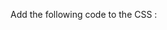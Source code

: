 Add the following code to the CSS :



<link rel="apple-touch-icon" sizes="180x180" href="https://orleans.bde.studisys.net/assets/img/favicon/black/apple-touch-icon.png">
<link rel="icon" type="image/png" sizes="32x32" href="https://orleans.bde.studisys.net/assets/img/favicon/black/favicon-32x32.png">
<link rel="icon" type="image/png" sizes="16x16" href="https://orleans.bde.studisys.net/assets/img/favicon/black/favicon-16x16.png">
<link rel="manifest" href="https://orleans.bde.studisys.net/assets/img/favicon/black/site.webmanifest">
<link rel="mask-icon" href="https://orleans.bde.studisys.net/assets/img/favicon/black/safari-pinned-tab.svg" color="#5bbad5">
<link rel="shortcut icon" href="https://orleans.bde.studisys.net/assets/img/favicon/black/favicon.ico">
<meta name="apple-mobile-web-app-title" content="BDE CESI Orl&eacute;ans">
<meta name="application-name" content="BDE CESI Orl&eacute;ans">
<meta name="msapplication-TileColor" content="#2b5797">
<meta name="msapplication-TileImage" content="https://orleans.bde.studisys.net/assets/img/favicon/black/mstile-144x144.png">
<meta name="msapplication-config" content="https://orleans.bde.studisys.net/assets/img/favicon/black/browserconfig.xml">
<meta name="theme-color" content="#ffffff">

